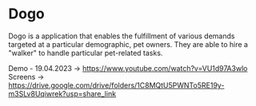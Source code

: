 # Dogo
Dogo is a application that enables the fulfillment of various demands targeted at a particular demographic, pet owners. They are able to hire a "walker" to handle particular pet-related tasks.

Demo - 19.04.2023 -> https://www.youtube.com/watch?v=VU1d97A3wlo
Screens -> https://drive.google.com/drive/folders/1C8MQtU5PWNTo5RE19y-m3SLv8Uqiwrek?usp=share_link
